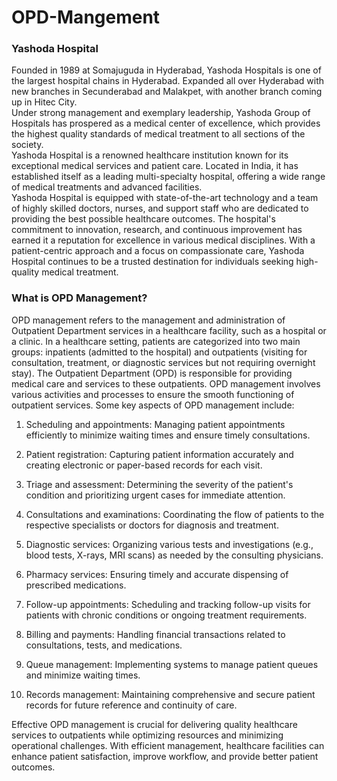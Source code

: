 # OPD-Mangement
### Yashoda Hospital
Founded in 1989 at Somajuguda in Hyderabad, Yashoda Hospitals is one of the largest hospital chains in Hyderabad. Expanded all over Hyderabad with new branches in Secunderabad and Malakpet, with another branch coming up in Hitec City.<br>
Under strong management and exemplary leadership, Yashoda Group of Hospitals has prospered as a medical center of excellence, which provides the highest quality standards of medical treatment to all sections of the society.<br>
Yashoda Hospital is a renowned healthcare institution known for its exceptional medical services and patient care. Located in India, it has established itself as a leading multi-specialty hospital, offering a wide range of medical treatments and advanced facilities. <br>Yashoda Hospital is equipped with state-of-the-art technology and a team of highly skilled doctors, nurses, and support staff who are dedicated to providing the best possible healthcare outcomes. The hospital's commitment to innovation, research, and continuous improvement has earned it a reputation for excellence in various medical disciplines. With a patient-centric approach and a focus on compassionate care, Yashoda Hospital continues to be a trusted destination for individuals seeking high-quality medical treatment.


### What is OPD Management?
OPD management refers to the management and administration of Outpatient Department services in a healthcare facility, such as a hospital or a clinic. In a healthcare setting, patients are categorized into two main groups: inpatients (admitted to the hospital) and outpatients (visiting for consultation, treatment, or diagnostic services but not requiring overnight stay). The Outpatient Department (OPD) is responsible for providing medical care and services to these outpatients.
OPD management involves various activities and processes to ensure the smooth functioning of outpatient services. Some key aspects of OPD management include:

1. Scheduling and appointments: Managing patient appointments efficiently to minimize waiting times and ensure timely consultations.

2. Patient registration: Capturing patient information accurately and creating electronic or paper-based records for each visit.

3. Triage and assessment: Determining the severity of the patient's condition and prioritizing urgent cases for immediate attention.

4. Consultations and examinations: Coordinating the flow of patients to the respective specialists or doctors for diagnosis and treatment.

5. Diagnostic services: Organizing various tests and investigations (e.g., blood tests, X-rays, MRI scans) as needed by the consulting physicians.

6. Pharmacy services: Ensuring timely and accurate dispensing of prescribed medications.

7. Follow-up appointments: Scheduling and tracking follow-up visits for patients with chronic conditions or ongoing treatment requirements.

8. Billing and payments: Handling financial transactions related to consultations, tests, and medications.

9. Queue management: Implementing systems to manage patient queues and minimize waiting times.

10. Records management: Maintaining comprehensive and secure patient records for future reference and continuity of care.

Effective OPD management is crucial for delivering quality healthcare services to outpatients while optimizing resources and minimizing operational challenges. With efficient management, healthcare facilities can enhance patient satisfaction, improve workflow, and provide better patient outcomes.